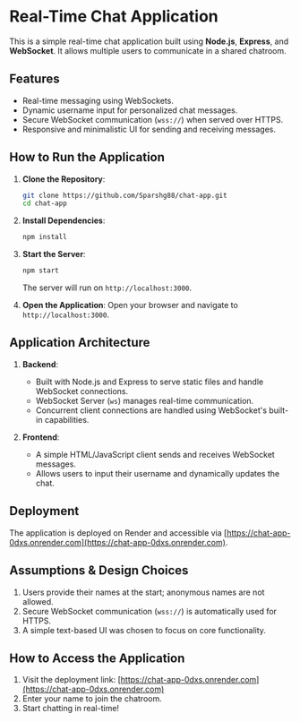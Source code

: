# Real-Time Chat Application

This is a simple real-time chat application built using **Node.js**, **Express**, and **WebSocket**. It allows multiple users to communicate in a shared chatroom.

## Features
- Real-time messaging using WebSockets.
- Dynamic username input for personalized chat messages.
- Secure WebSocket communication (`wss://`) when served over HTTPS.
- Responsive and minimalistic UI for sending and receiving messages.

## How to Run the Application
1. **Clone the Repository**:
   ```bash
   git clone https://github.com/Sparshg88/chat-app.git
   cd chat-app
   ```

2. **Install Dependencies**:
   ```bash
   npm install
   ```

3. **Start the Server**:
   ```bash
   npm start
   ```
   The server will run on `http://localhost:3000`.

4. **Open the Application**:
   Open your browser and navigate to `http://localhost:3000`.

## Application Architecture
1. **Backend**:
   - Built with Node.js and Express to serve static files and handle WebSocket connections.
   - WebSocket Server (`ws`) manages real-time communication.
   - Concurrent client connections are handled using WebSocket's built-in capabilities.

2. **Frontend**:
   - A simple HTML/JavaScript client sends and receives WebSocket messages.
   - Allows users to input their username and dynamically updates the chat.

## Deployment
The application is deployed on Render and accessible via [https://chat-app-0dxs.onrender.com](https://chat-app-0dxs.onrender.com).

## Assumptions & Design Choices
1. Users provide their names at the start; anonymous names are not allowed.
2. Secure WebSocket communication (`wss://`) is automatically used for HTTPS.
3. A simple text-based UI was chosen to focus on core functionality.

## How to Access the Application
1. Visit the deployment link: [https://chat-app-0dxs.onrender.com](https://chat-app-0dxs.onrender.com)
2. Enter your name to join the chatroom.
3. Start chatting in real-time!
```
